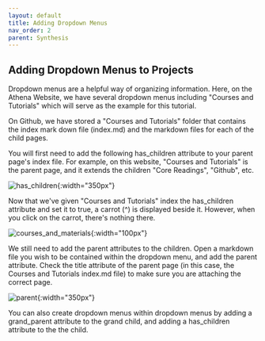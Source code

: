 ```yaml
---
layout: default
title: Adding Dropdown Menus
nav_order: 2
parent: Synthesis
---
```


## Adding Dropdown Menus to Projects 
Dropdown menus are a helpful way of organizing information. Here, on the Athena Website, we have several dropdown menus including "Courses and Tutorials" which will serve as the example for this tutorial. 

On Github, we have stored a "Courses and Tutorials" folder that contains the index mark down file (index.md) and the markdown files for each of the child pages. 

You will first need to add the following has_children attribute to your parent page's index file. For example, on this website, "Courses and Tutorials" is the parent page, and it extends the children "Core Readings", "Github", etc. 

![has_children](/images/has_children.png){:width="350px"}

Now that we've given "Courses and Tutorials" index the has_children attribute and set it to true, a carrot (^) is displayed beside it. However, when you click on the carrot, there's nothing there. 

![courses_and_materials](/images/courses.png){:width="100px"}

We still need to add the parent attributes to the children. Open a markdown file you wish to be contained within the dropdown menu, and add the parent attribute. Check the title attribute of the parent page (in this case, the Courses and Tutorials index.md file) to make sure you are attaching the correct page. 

![parent](/images/parent.png){:width="350px"}

You can also create dropdown menus within dropdown menus by adding a grand_parent attribute to the grand child, and adding a has_children attribute to the the child. 
